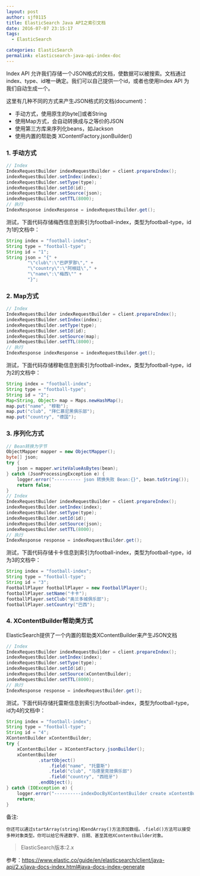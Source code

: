 ```yaml
---
layout: post
author: sjf0115
title: ElasticSearch Java API之索引文档
date: 2016-07-07 23:15:17
tags:
  - ElasticSearch

categories: ElasticSearch
permalink: elasticsearch-java-api-index-doc
---
```


Index API 允许我们存储一个JSON格式的文档，使数据可以被搜索。文档通过index、type、id唯一确定。我们可以自己提供一个id，或者也使用Index API 为我们自动生成一个。

这里有几种不同的方式来产生JSON格式的文档(document)：
- 手动方式，使用原生的byte[]或者String
- 使用Map方式，会自动转换成与之等价的JSON
- 使用第三方库来序列化beans，如Jackson
- 使用内置的帮助类 XContentFactory.jsonBuilder()

### 1. 手动方式

```java
// Index
IndexRequestBuilder indexRequestBuilder = client.prepareIndex();
indexRequestBuilder.setIndex(index);
indexRequestBuilder.setType(type);
indexRequestBuilder.setId(id);
indexRequestBuilder.setSource(json);
indexRequestBuilder.setTTL(8000);
// 执行
IndexResponse indexResponse = indexRequestBuilder.get();
```
测试，下面代码存储梅西信息到索引为football-index，类型为football-type，id为1的文档中：
```java
String index = "football-index";
String type = "football-type";
String id = "1";
String json = "{" +
        "\"club\":\"巴萨罗那\"," +
        "\"country\":\"阿根廷\"," +
        "\"name\":\"梅西\"" +
        "}";
```

### 2. Map方式

```java
// Index
IndexRequestBuilder indexRequestBuilder = client.prepareIndex();
indexRequestBuilder.setIndex(index);
indexRequestBuilder.setType(type);
indexRequestBuilder.setId(id);
indexRequestBuilder.setSource(map);
indexRequestBuilder.setTTL(8000);
// 执行
IndexResponse indexResponse = indexRequestBuilder.get();
```
测试，下面代码存储穆勒信息到索引为football-index，类型为football-type，id为2的文档中：
```java
String index = "football-index";
String type = "football-type";
String id = "2";
Map<String, Object> map = Maps.newHashMap();
map.put("name", "穆勒");
map.put("club", "拜仁慕尼黑俱乐部");
map.put("country", "德国");
```

### 3.  序列化方式

```java
// Bean转换为字节
ObjectMapper mapper = new ObjectMapper();
byte[] json;
try {
    json = mapper.writeValueAsBytes(bean);
} catch (JsonProcessingException e) {
    logger.error("---------- json 转换失败 Bean:{}", bean.toString());
    return false;
}
// Index
IndexRequestBuilder indexRequestBuilder = client.prepareIndex();
indexRequestBuilder.setIndex(index);
indexRequestBuilder.setType(type);
indexRequestBuilder.setId(id);
indexRequestBuilder.setSource(json);
indexRequestBuilder.setTTL(8000);
// 执行
IndexResponse response = indexRequestBuilder.get();
```

测试，下面代码存储卡卡信息到索引为football-index，类型为football-type，id为3的文档中：
```java
String index = "football-index";
String type = "football-type";
String id = "3";
FootballPlayer footballPlayer = new FootballPlayer();
footballPlayer.setName("卡卡");
footballPlayer.setClub("奥兰多城俱乐部");
footballPlayer.setCountry("巴西");
```

### 4.  XContentBuilder帮助类方式

ElasticSearch提供了一个内置的帮助类XContentBuilder来产生JSON文档
```java
// Index
IndexRequestBuilder indexRequestBuilder = client.prepareIndex();
indexRequestBuilder.setIndex(index);
indexRequestBuilder.setType(type);
indexRequestBuilder.setId(id);
indexRequestBuilder.setSource(xContentBuilder);
indexRequestBuilder.setTTL(8000);
// 执行
IndexResponse response = indexRequestBuilder.get();
```

测试，下面代码存储托雷斯信息到索引为football-index，类型为football-type，id为4的文档中：
```java
String index = "football-index";
String type = "football-type";
String id = "4";
XContentBuilder xContentBuilder;
try {
    xContentBuilder = XContentFactory.jsonBuilder();
    xContentBuilder
            .startObject()
                .field("name", "托雷斯")
                .field("club", "马德里竞技俱乐部")
                .field("country", "西班牙")
            .endObject();
} catch (IOException e) {
    logger.error("----------indexDocByXContentBuilder create xContentBuilder failed", e);
    return;
}
```
备注:
```
你还可以通过startArray(string)和endArray()方法添加数组。.field()方法可以接受多种对象类型。你可以给它传递数字、日期、甚至其他XContentBuilder对象。
```

> ElasticSearch版本:2.x


参考：https://www.elastic.co/guide/en/elasticsearch/client/java-api/2.x/java-docs-index.html#java-docs-index-generate
